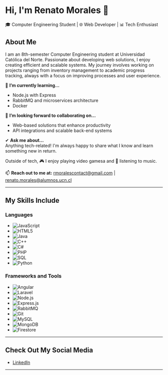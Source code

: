 # Hi, I'm Renato Morales 👋
🎓 Computer Engineering Student | 🌐 Web Developer | 📊 Tech Enthusiast  

## About Me  
I am an 8th-semester Computer Engineering student at Universidad Católica del Norte. Passionate about developing web solutions, I enjoy creating efficient and scalable systems. My journey involves working on projects ranging from inventory management to academic progress tracking, always with a focus on improving processes and user experience.  

🌱 **I’m currently learning...**  
- Node.js with Express  
- RabbitMQ and microservices architecture
- Docker

👯 **I’m looking forward to collaborating on...**  
- Web-based solutions that enhance productivity  
- API integrations and scalable back-end systems  

✔ **Ask me about...**  
Anything tech-related! I'm always happy to share what I know and learn something new in return.  

Outside of tech, 🎮 I enjoy playing video gamesa and 🎵 listening to music.

📫 **Reach out to me at:** rmoralescontact@gmail.com | renato.morales@alumnos.ucn.cl

---

## My Skills Include  

### Languages  
- ![JavaScript](https://img.shields.io/badge/-JavaScript-F7DF1E?logo=javascript&logoColor=black&style=flat-square)  
- ![HTML5](https://img.shields.io/badge/-HTML5-E34F26?logo=html5&logoColor=white&style=flat-square)  
- ![Java](https://img.shields.io/badge/-Java-007396?logo=java&logoColor=white&style=flat-square)  
- ![C++](https://img.shields.io/badge/-C++-00599C?logo=c%2B%2B&logoColor=white&style=flat-square)  
- ![C#](https://img.shields.io/badge/-C%23-239120?logo=csharp&logoColor=white&style=flat-square)  
- ![PHP](https://img.shields.io/badge/-PHP-777BB4?logo=php&logoColor=white&style=flat-square)    
- ![SQL](https://img.shields.io/badge/-SQL-4479A1?logo=database&logoColor=white&style=flat-square)   
- ![Python](https://img.shields.io/badge/-Python-3776AB?logo=python&logoColor=white&style=flat-square)  


### Frameworks and Tools  
- ![Angular](https://img.shields.io/badge/-Angular-DD0031?logo=angular&logoColor=white&style=flat-square)
- ![Laravel](https://img.shields.io/badge/-Laravel-FF2D20?logo=laravel&logoColor=white&style=flat-square)  
- ![Node.js](https://img.shields.io/badge/-Node.js-339933?logo=node.js&logoColor=white&style=flat-square)
- ![Express.js](https://img.shields.io/badge/-Express.js-000000?logo=express&logoColor=white&style=flat-square)  
- ![RabbitMQ](https://img.shields.io/badge/-RabbitMQ-FF6600?logo=rabbitmq&logoColor=white&style=flat-square) 
- ![Git](https://img.shields.io/badge/-Git-F05032?logo=git&logoColor=white&style=flat-square)   
- ![MySQL](https://img.shields.io/badge/-MySQL-4479A1?logo=mysql&logoColor=white&style=flat-square)
- ![MongoDB](https://img.shields.io/badge/-MongoDB-47A248?logo=mongodb&logoColor=white&style=flat-square)  
- ![Firestore](https://img.shields.io/badge/-Firestore-FFCA28?logo=firebase&logoColor=black&style=flat-square)  

---

## Check Out My Social Media  
- [LinkedIn](https://www.linkedin.com/in/renato-morales-constancio-340483240/)  

---


